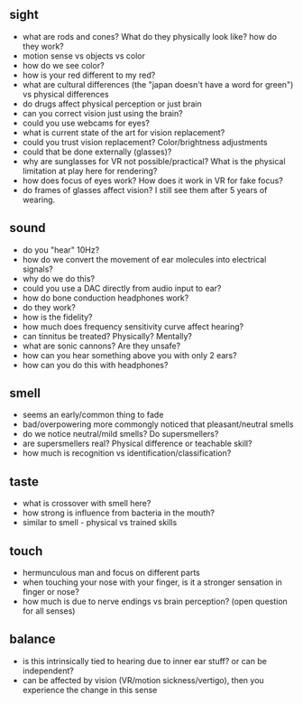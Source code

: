 ## sight

- what are rods and cones? What do they physically look like? how do they work?
- motion sense vs objects vs color
- how do we see color?
- how is your red different to my red?
- what are cultural differences (the "japan doesn't have a word for green") vs physical differences
- do drugs affect physical perception or just brain
- can you correct vision just using the brain?
- could you use webcams for eyes?
- what is current state of the art for vision replacement?
- could you trust vision replacement? Color/brightness adjustments
- could that be done externally (glasses)?
- why are sunglasses for VR not possible/practical? What is the physical limitation at play here for rendering?
- how does focus of eyes work? How does it work in VR for fake focus?
- do frames of glasses affect vision? I still see them after 5 years of wearing.

## sound

- do you "hear" 10Hz?
- how do we convert the movement of ear molecules into electrical signals?
- why do we do this?
- could you use a DAC directly from audio input to ear?
- how do bone conduction headphones work?
- do they work?
- how is the fidelity?
- how much does frequency sensitivity curve affect hearing?
- can tinnitus be treated? Physically? Mentally?
- what are sonic cannons? Are they unsafe?
- how can you hear something above you with only 2 ears?
- how can you do this with headphones?

## smell

- seems an early/common thing to fade
- bad/overpowering more commongly noticed that pleasant/neutral smells
- do we notice neutral/mild smells? Do supersmellers?
- are supersmellers real? Physical difference or teachable skill?
- how much is recognition vs identification/classification?

## taste

- what is crossover with smell here?
- how strong is influence from bacteria in the mouth?
- similar to smell - physical vs trained skills

## touch

- hermunculous man and focus on different parts
- when touching your nose with your finger, is it a stronger sensation in finger or nose?
- how much is due to nerve endings vs brain perception? (open question for all senses)

## balance

- is this intrinsically tied to hearing due to inner ear stuff? or can be independent?
- can be affected by vision (VR/motion sickness/vertigo), then you experience the change in this sense


